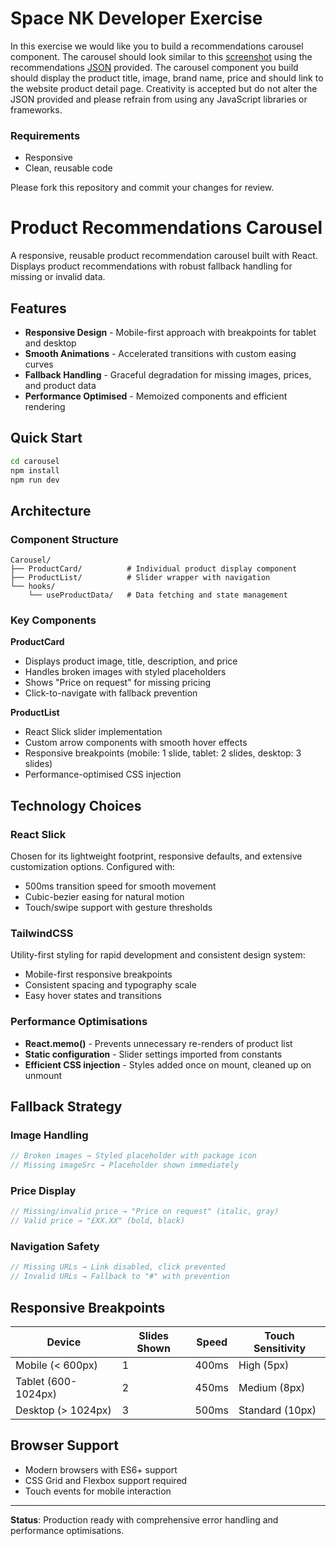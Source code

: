 # Space NK Developer Exercise

In this exercise we would like you to build a recommendations carousel component. The carousel should look similar to this [screenshot](recommendations-screenshot.png) using the recommendations [JSON](data/recommendations.json) provided. The carousel component you build should display the product title, image, brand name, price and should link to the website product detail page. Creativity is accepted but do not alter the JSON provided and please refrain from using any JavaScript libraries or frameworks.

### Requirements
* Responsive
* Clean, reusable code

Please fork this repository and commit your changes for review.

# Product Recommendations Carousel

A responsive, reusable product recommendation carousel built with React. Displays product recommendations with robust fallback handling for missing or invalid data.

## Features

- **Responsive Design** - Mobile-first approach with breakpoints for tablet and desktop
- **Smooth Animations** - Accelerated transitions with custom easing curves
- **Fallback Handling** - Graceful degradation for missing images, prices, and product data
- **Performance Optimised** - Memoized components and efficient rendering

## Quick Start

```bash
cd carousel
npm install
npm run dev
```

## Architecture

### Component Structure
```
Carousel/
├── ProductCard/          # Individual product display component
├── ProductList/          # Slider wrapper with navigation
└── hooks/
    └── useProductData/   # Data fetching and state management
```

### Key Components

**ProductCard**
- Displays product image, title, description, and price
- Handles broken images with styled placeholders
- Shows "Price on request" for missing pricing
- Click-to-navigate with fallback prevention

**ProductList** 
- React Slick slider implementation
- Custom arrow components with smooth hover effects
- Responsive breakpoints (mobile: 1 slide, tablet: 2 slides, desktop: 3 slides)
- Performance-optimised CSS injection

## Technology Choices

### React Slick
Chosen for its lightweight footprint, responsive defaults, and extensive customization options. Configured with:
- 500ms transition speed for smooth movement
- Cubic-bezier easing for natural motion
- Touch/swipe support with gesture thresholds

### TailwindCSS
Utility-first styling for rapid development and consistent design system:
- Mobile-first responsive breakpoints
- Consistent spacing and typography scale
- Easy hover states and transitions

### Performance Optimisations

- **React.memo()** - Prevents unnecessary re-renders of product list
- **Static configuration** - Slider settings imported from constants
- **Efficient CSS injection** - Styles added once on mount, cleaned up on unmount

## Fallback Strategy

### Image Handling
```javascript
// Broken images → Styled placeholder with package icon
// Missing imageSrc → Placeholder shown immediately
```

### Price Display
```javascript
// Missing/invalid price → "Price on request" (italic, gray)
// Valid price → "£XX.XX" (bold, black)
```

### Navigation Safety
```javascript
// Missing URLs → Link disabled, click prevented
// Invalid URLs → Fallback to "#" with prevention
```

## Responsive Breakpoints

| Device | Slides Shown | Speed | Touch Sensitivity |
|--------|-------------|-------|------------------|
| Mobile (< 600px) | 1 | 400ms | High (5px) |
| Tablet (600-1024px) | 2 | 450ms | Medium (8px) |
| Desktop (> 1024px) | 3 | 500ms | Standard (10px) |

## Browser Support

- Modern browsers with ES6+ support
- CSS Grid and Flexbox support required
- Touch events for mobile interaction

---

**Status**: Production ready with comprehensive error handling and performance optimisations.